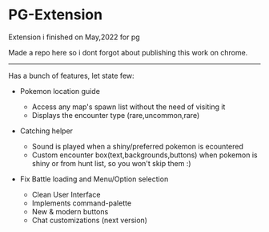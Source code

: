 # PG-Extension
Extension i finished on May,2022 for pg

Made a repo here so i dont forgot about publishing this work on chrome.

-------------

Has a bunch of features, let state few:

+ Pokemon location guide
     - Access any map's spawn list without the need of visiting it
     - Displays the encounter type (rare,uncommon,rare)

+ Catching helper
     - Sound is played when a shiny/preferred pokemon is ecountered
     - Custom encounter box(text,backgrounds,buttons) when pokemon is shiny or from hunt list, so you won't skip them :)

+ Fix Battle loading and Menu/Option selection

     + Clean User Interface
     - Implements command-palette 
     - New & modern buttons
     - Chat customizations (next version)
     
<!-- add a video where VS is shown to show a little code & file names and then opening pg page to show the extension's use -->
